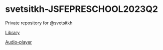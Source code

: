 # svetsitkh-JSFEPRESCHOOL2023Q2
Private repository for @svetsitkh

[Library](https://rolling-scopes-school.github.io/svetsitkh-JSFEPRESCHOOL2023Q2/library/)

[Audio-player](https://rolling-scopes-school.github.io/svetsitkh-JSFEPRESCHOOL2023Q2/audio-player/)
